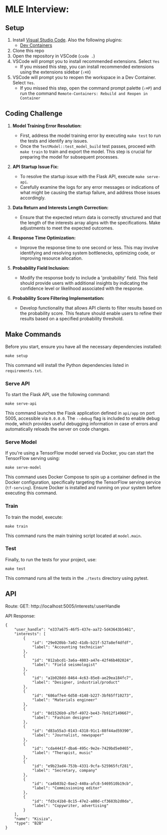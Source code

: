 # MLE Interview:


## Setup
1. Install [Visual Studio Code](https://code.visualstudio.com/). Also the following plugins:
    - [Dev Containers](https://marketplace.visualstudio.com/items?itemName=ms-vscode-remote.remote-containers)
2. Clone this repo
3. Open the repository in VSCode (`code .`)
4. VSCode will prompt you to install recommended extensions. Select `Yes`
    - If you missed this step, you can install recommended extensions using the extensions sidebar (`⇧⌘X`)
5. VSCode will prompt you to reopen the workspace in a Dev Container. Select `Yes`.
    - If you missed this step, open the command prompt palette (`⇧⌘P`) and run the command `Remote-Containers: Rebuild and Reopen in Container`


## Coding Challenge

1. **Model Training Error Resolution:**
   - First, address the model training error by executing `make test` to run the tests and identify any issues.
   - Once the `TestModel::test_model_build` test passes, proceed with `make train` to train and export the model. This step is crucial for preparing the model for subsequent processes.

2. **API Startup Issue Fix:**
   - To resolve the startup issue with the Flask API, execute `make serve-api`.
   - Carefully examine the logs for any error messages or indications of what might be causing the startup failure, and address those issues accordingly.

3. **Data Return and Interests Length Correction:**
   - Ensure that the expected return data is correctly structured and that the length of the interests array aligns with the specifications. Make adjustments to meet the expected outcomes.

4. **Response Time Optimization:**
   - Improve the response time to one second or less. This may involve identifying and resolving system bottlenecks, optimizing code, or improving resource allocation.

5. **Probability Field Inclusion:**
   - Modify the response body to include a 'probability' field. This field should provide users with additional insights by indicating the confidence level or likelihood associated with the response.

6. **Probability Score Filtering Implementation:**
   - Develop functionality that allows API clients to filter results based on the probability score. This feature should enable users to refine their results based on a specified probability threshold.
   
## Make Commands

Before you start, ensure you have all the necessary dependencies installed:

```
make setup
```

This command will install the Python dependencies listed in `requirements.txt`. 

### Serve API

To start the Flask API, use the following command:

```
make serve-api
```

This command launches the Flask application defined in `api/app` on port 5005, accessible via `0.0.0.0`. The `--debug` flag is included to enable debug mode, which provides useful debugging information in case of errors and automatically reloads the server on code changes.

### Serve Model

If you're using a TensorFlow model served via Docker, you can start the TensorFlow serving using:

```
make serve-model
```

This command uses Docker Compose to spin up a container defined in the Docker configuration, specifically targeting the TensorFlow serving service (`tf-serving`). Ensure Docker is installed and running on your system before executing this command.

### Train

To train the model, execute:

```
make train
```

This command runs the main training script located at `model.main`. 

### Test

Finally, to run the tests for your project, use:

```
make test
```

This command runs all the tests in the `./tests` directory using pytest. 


## API

Route: GET: http://localhost:5005/interests/:userHandle

API Response:

```
{
    "user_handle": "e337a675-46f5-437e-aa72-5d43643b5461",
    "interests": [
        {
            "id": "29e020bb-7a02-41db-b21f-527a8ef4dfdf",
            "label": "Accounting technician"
        },
        {
            "id": "012abcd1-3a6a-4803-a47e-42f46b402024",
            "label": "Field seismologist"
        },
        {
            "id": "a1b028dd-8464-4c63-85e8-ae29ea184fc7",
            "label": "Designer, industrial/product"
        },
        {
            "id": "686af7e4-6d58-4148-b227-3bf65ff10273",
            "label": "Materials engineer"
        },
        {
            "id": "8d1526b9-a7bf-4972-be43-7b912f149667",
            "label": "Fashion designer"
        },
        {
            "id": "d83a55a3-0143-4318-91c1-88f44ad59390",
            "label": "Journalist, newspaper"
        },
        {
            "id": "cda4441f-dba6-495c-9e2e-7429bd5e0465",
            "label": "Therapist, music"
        },
        {
            "id": "e9b23ad4-753b-4331-9cfa-525965fcf281",
            "label": "Secretary, company"
        },
        {
            "id": "ca4b03b2-0ae2-440a-afc8-5469510b19cb",
            "label": "Commissioning editor"
        },
        {
            "id": "fd3c41b8-8c15-47e2-a80d-cf3683b2d0da",
            "label": "Copywriter, advertising"
        }
    ],
    "name": "Kisiza",
    "type": "B2B"
}
```